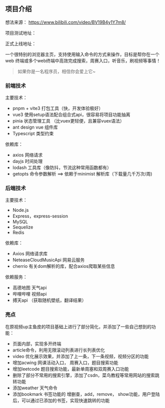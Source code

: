 ## 项目介绍

想法来源： https://www.bilibili.com/video/BV19B4y1Y7m8/

项目测试地址：

正式上线地址：

一个很特别的浏览器主页，支持使用输入命令的方式来操作，目标是帮你在一个 web 终端或多个web终端中高效完成搜索，周赛入口，听音乐，刷视频等事情！

> 如果你是一名程序员，相信你会爱上它~

### 前端技术

主要技术：

- pnpm + vite3 打包工具（快，开发体验极好）
- vue3 使用setup语法配合组合式api，很容易将项目功能抽离
- pinia 状态管理工具 （比vuex更轻便，且兼容vuex语法）
- ant design vue 组件库
- Typescript 类型约束

依赖库：

- axios 网络请求
- dayjs 时间处理
- lodash 工具库（像防抖，节流这种常用函数都有）
- getopts 命令参数解析 ==> 依赖于minimist 解析库（下载量几千万次/周)

### 后端技术

主要技术：

- Node.js
- Express，express-session
- MySQL
- Sequelize
- Redis

依赖库：

- Axios  网络请求库
- NeteaseCloudMusicApi 网易云服务
- cherrio 有关dom解析的库，配合axios爬取某些信息

依赖服务：

- 高德地图 天气api
- 哔哩哔哩 视频api
- 搏天api （获取随机壁纸，翻译结果）

### 亮点

在原视频up主鱼皮的项目基础上进行了部分简化，并添加了一些自己想到的功能：

- 页面内部，实现多开终端
- article命令，利用无限滚动列表进行长列表优化
- video 优化展示效果，并添加了上一条，下一条视频，视频分区的功能
- 增加acwing 网课活动入口， 周赛入口，题目搜索功能
- 增加leetcode 题目搜索功能，最新单周塞和双周赛入口功能
- 删除了部分不常用的搜索引擎，添加了csdn，菜鸟教程等常用网站的搜索跳转功能
- 添加weather 天气命令
- 添加bookmark 书签功能的 增删查，add，remove， show功能，用户登陆后，可以通过已添加的书签，实现快速跳转的功能

